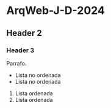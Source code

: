 # ArqWeb-J-D-2024
## Header 2
### Header 3

Parrafo.
- Lista no ordenada
- Lista no ordenada

1. Lista ordenada
2. Lista ordenada
